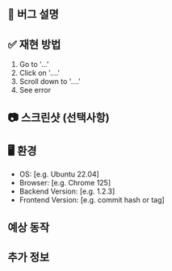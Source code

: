 ## 🐞 버그 설명

<!-- 문제가 발생한 상황을 명확히 설명해주세요 -->

## ✅ 재현 방법

1. Go to '...'
2. Click on '....'
3. Scroll down to '....'
4. See error

## 📷 스크린샷 (선택사항)

<!-- 가능하다면 스크린샷 첨부 -->

## 🖥 환경

- OS: [e.g. Ubuntu 22.04]
- Browser: [e.g. Chrome 125]
- Backend Version: [e.g. 1.2.3]
- Frontend Version: [e.g. commit hash or tag]

## 예상 동작

<!-- 기대했던 동작을 간단히 설명해주세요 -->

## 추가 정보

<!-- 관련된 로그, 참고 링크 등을 남겨주세요 -->

